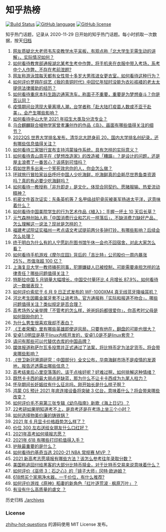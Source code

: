 # 知乎热榜
[![Build Status](https://github.com/ToWeLong/zhihu-hot-questions/workflows/CI/badge.svg)](https://github.com/ToWeLong/zhihu-hot-questions/actions)
[![GitHub language](https://img.shields.io/badge/language-golang-orange.svg)](https://golang.org/)
[![GitHub license](https://img.shields.io/github/license/ToWeLong/zhihu-hot-questions)](https://github.com/ToWeLong/zhihu-hot-questions/blob/main/LICENSE)

知乎热门话题，记录从 2020-11-29 日开始的知乎热门话题。每小时抓取一次数据，按天[归档](./archives)

<!-- BEGIN -->

1. [网友质疑北大老师韦东奕教学水平呆板，有观点称「北大学生无需生动的讲解」，实际情况如何？](https://www.zhihu.com/question/463589084)
1. [如何看待教育部通报湖北某考生考中作弊，将手机夹在衣服中带入考场，系考中个人作弊，不存在考前泄题?](https://www.zhihu.com/question/463998872)
1. [网友称游泳馆每天都有女性带十多岁大男孩进女更衣室，如何看待这种行为？](https://www.zhihu.com/question/463887838)
1. [如何评价罗翔在综艺《我的青铜时代》中回忆年轻时没能为衣衫褴褛的老太太提供法律援助的经历？](https://www.zhihu.com/question/464013828)
1. [如何看待重庆本科生路边通宵洗车，称面子不重要，重要是为梦想奋斗？你是否认同？](https://www.zhihu.com/question/463828183)
1. [疫情期间台湾现大量离境人潮，台学者称「赴大陆打疫苗人数或不亚于赴美」，会产生哪些影响？](https://www.zhihu.com/question/463915254)
1. [如何看待中山大学 2021 年招生大类及分流专业？](https://www.zhihu.com/question/463925066)
1. [乌合麒麟联合植物学家曾孝濂创作的作品《岛》，画面有哪些值得关注的细节？](https://www.zhihu.com/question/463946010)
1. [2022QS 世界大学排名发布，清华北大跻身前 20，国内大学排名创纪录，还有哪些信息值得关注？](https://www.zhihu.com/question/463988313)
1. [如何看待三家银行宣布支持鸿蒙操作系统，具有怎样的实际意义？](https://www.zhihu.com/question/463778303)
1. [如何看待青山周平在《梦想改造家》的改造被「糟蹋」？是设计的问题，还是屋主浪费了一番苦心？该感到可惜吗？](https://www.zhihu.com/question/462730740)
1. [假如世界多出来一个誓死效忠你的人，你会怎么做？](https://www.zhihu.com/question/462848357)
1. [环球旅行冒险家谷岳呼吁中国人少吃海鲜，吃海鲜真的会耗尽世界鱼类资源吗？真的有必要少吃海鲜吗？](https://www.zhihu.com/question/463886399)
1. [如何看待一教授称「非升即走」是文化，体现合同契约、愿赌服输、热爱流动精神？](https://www.zhihu.com/question/464057866)
1. [机密文件首次证实：东条英机等 7 名甲级战犯骨灰被美军扬进太平洋，这意味着什么？](https://www.zhihu.com/question/463707211)
1. [如何看待中国美院学生的行为艺术作品《植入》：手握一抔土 10 天后长草？](https://www.zhihu.com/question/463307719)
1. [元气森林创始人称「中国消费行业和芯片一样落后」，不缺消费力缺好产品，怎么理解这一说法？现状是怎样的？](https://www.zhihu.com/question/464022675)
1. [福建考试院证实福州一考点语文考试提前两分多钟打铃，有哪些影响？后续会怎么处理？](https://www.zhihu.com/question/463943012)
1. [终于明白为什么有的人宁愿趴在图书馆午休一会也不回宿舍，对此大家怎么看？](https://www.zhihu.com/question/456455985)
1. [如何看待手机游戏《摩尔庄园》背后的「吉比特」公司股价一周内暴涨 25%，市值涨超 100 亿？](https://www.zhihu.com/question/463704962)
1. [上海复旦大学一教师捅死同事，犯罪嫌疑人已被控制，可能需要承担怎样的法律责任？哪些问题值得关注？](https://www.zhihu.com/question/463773359)
1. [特斯拉中国 5 月销量大幅增长，中国交付量环比 4 月增长 87.9%，如何看待这一数据表现？](https://www.zhihu.com/question/463536427)
1. [如何评价索尼于 6 月 9 日正式发布的 WF-1000XM4 真无线蓝牙降噪耳机？](https://www.zhihu.com/question/463984969)
1. [河北考生因戴金属牙套不让进考场，官方通报称「实际和报道不吻合」，哪些问题值得关注？类似规定是否合理？](https://www.zhihu.com/question/463806366)
1. [高考场外父亲举牌「不管考的怎么样，爸爸妈妈都很爱你」，你高考时父母是如何鼓励你的？](https://www.zhihu.com/question/463920865)
1. [为什么男生很喜欢我却不表白？](https://www.zhihu.com/question/463798880)
1. [《王者荣耀》里有哪些英雄即使逆风局，只要有他在，翻盘的可能也很大？](https://www.zhihu.com/question/462971541)
1. [安卓1.0明显是基于linux内核开发的，安卓1.0是不是linux套壳？](https://www.zhihu.com/question/463995705)
1. [请问有那些可以代替优衣库的中国品牌？](https://www.zhihu.com/question/451270885)
1. [媒体报道称萨尔瓦多投票并正式通过了法案，将比特币定为法定货币，将会带来哪些影响？](https://www.zhihu.com/question/463566253)
1. [《世卫新冠溯源研究：中国部分》全文公布，华南海鲜市场不是疫情的发源地，报告还透露出哪些信息？](https://www.zhihu.com/question/464006198)
1. [高考结束后心里空落落的，该干点啥好呢？好难过啊，如何排解这种情绪？](https://www.zhihu.com/question/463903480)
1. [既然卡卡西的最大弱点是缺蓝，那为什么不让卡卡西成为九尾人柱力？](https://www.zhihu.com/question/459339714)
1. [怀孕期间长妊娠纹有什么征兆吗，刚开始长是什么样子啊？](https://www.zhihu.com/question/309491806)
1. [鸿蒙 OS 预计 2021 年底连接设备将突破 3 亿台，意味着什么？将会带来哪些改变？](https://www.zhihu.com/question/463834577)
1. [如何评价毛不易第三张专辑《幼鸟指南》新歌《海上日记》？](https://www.zhihu.com/question/463973320)
1. [22考研如果明知道考不上，是弃考还是在考场上坐三个小时？](https://www.zhihu.com/question/463857051)
1. [如何选择物美价廉的铸铁锅？](https://www.zhihu.com/question/20683839)
1. [2021 年 6 月显卡价格趋势怎么样了？](https://www.zhihu.com/question/462608710)
1. [价位 300 左右送给女朋友什么口红好？](https://www.zhihu.com/question/399764539)
1. [2021年高考如何填报志愿？](https://www.zhihu.com/question/457946106)
1. [2021年 618 有哪些打印机值得入手？](https://www.zhihu.com/question/457255518)
1. [护肤最重要的是什么？](https://www.zhihu.com/question/428147299)
1. [如何看待约基奇当选 2020-21 NBA 常规赛 MVP ？](https://www.zhihu.com/question/463999051)
1. [2021 新高考志愿填报有哪些方法？该怎么参考往年录取分数？](https://www.zhihu.com/question/431604213)
1. [美国称追回付给黑客的大部分比特币赎金，对于比特币交易来说意味着什么？](https://www.zhihu.com/question/463845692)
1. [如何评价《巫师 3：石之心》的「镜子大师」冈特·欧迪姆？](https://www.zhihu.com/question/49342291)
1. [618想买个家用净水器，一千价位，有什么推荐?](https://www.zhihu.com/question/456644378)
1. [如何评价游戏《原神》稻妻的新角色「红叶逐荒波 · 枫原万叶」？](https://www.zhihu.com/question/463721255)
1. [有没有什么高质量的虐文 ？](https://www.zhihu.com/question/438735007)

<!-- END -->

历史归档 [./archives](./archives)


### License
[zhihu-hot-questions](https://github.com/towelong/zhihu-hot-questions) 的源码使用 MIT License 发布。